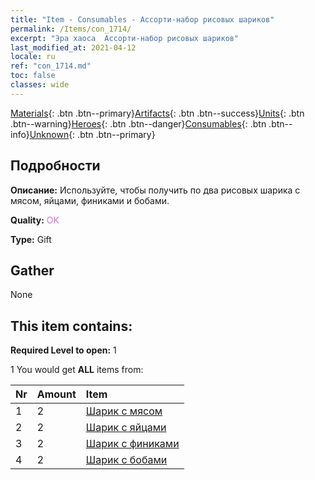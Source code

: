 ```yaml
---
title: "Item - Consumables - Ассорти-набор рисовых шариков"
permalink: /Items/con_1714/
excerpt: "Эра хаоса  Ассорти-набор рисовых шариков"
last_modified_at: 2021-04-12
locale: ru
ref: "con_1714.md"
toc: false
classes: wide
---
```

 [Materials](/ru/Items/){: .btn .btn--primary}[Artifacts](/ru/Items/Artifacts/){: .btn .btn--success}[Units](/ru/Items/Units/){: .btn .btn--warning}[Heroes](/ru/Items/Heroes/){: .btn .btn--danger}[Consumables](/ru/Items/Consumables/){: .btn .btn--info}[Unknown](/ru/Items/Unknown/){: .btn .btn--primary}

## Подробности
 **Описание:** Используйте, чтобы получить по два рисовых шарика с мясом, яйцами, финиками и бобами.

 **Quality:** <span style="color: #DA70D6">OK</span>

 **Type:** Gift

## Gather

  None

## This item contains:

 **Required Level to open:** 1

 1 You would get **ALL** items  from:

  | Nr | Amount |     Item    |
  |:---|:-------|:------------|
  | 1 | 2 | [Шарик с мясом](/ru/Items/con_542/) | 
  | 2 | 2 | [Шарик с яйцами](/ru/Items/con_543/) | 
  | 3 | 2 | [Шарик с финиками](/ru/Items/con_544/) | 
  | 4 | 2 | [Шарик с бобами](/ru/Items/con_545/) | 
